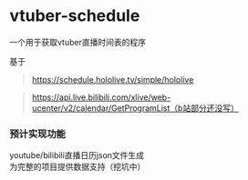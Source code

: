 # vtuber-schedule
一个用于获取vtuber直播时间表的程序

基于
> https://schedule.hololive.tv/simple/hololive

> https://api.live.bilibili.com/xlive/web-ucenter/v2/calendar/GetProgramList（b站部分还没写）

### 预计实现功能
youtube/bilibili直播日历json文件生成  
为完整的项目提供数据支持（挖坑中）

